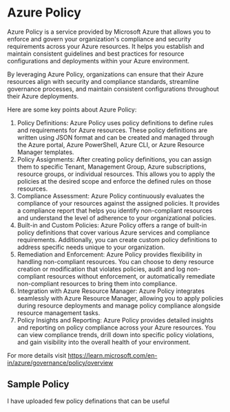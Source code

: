 # Azure Policy
Azure Policy is a service provided by Microsoft Azure that allows you to enforce and govern your organization's compliance and security requirements across your Azure resources. It helps you establish and maintain consistent guidelines and best practices for resource configurations and deployments within your Azure environment. 

By leveraging Azure Policy, organizations can ensure that their Azure resources align with security and compliance standards, streamline governance processes, and maintain consistent configurations throughout their Azure deployments.

Here are some key points about Azure Policy:
1. Policy Definitions: Azure Policy uses policy definitions to define rules and requirements for Azure resources. These policy definitions are written using JSON format and can be created and managed through the Azure portal, Azure PowerShell, Azure CLI, or Azure Resource Manager templates.
2. Policy Assignments: After creating policy definitions, you can assign them to specific Tenant, Management Group, Azure subscriptions, resource groups, or individual resources. This allows you to apply the policies at the desired scope and enforce the defined rules on those resources.
3. Compliance Assessment: Azure Policy continuously evaluates the compliance of your resources against the assigned policies. It provides a compliance report that helps you identify non-compliant resources and understand the level of adherence to your organizational policies.
4. Built-in and Custom Policies: Azure Policy offers a range of built-in policy definitions that cover various Azure services and compliance requirements. Additionally, you can create custom policy definitions to address specific needs unique to your organization.
5. Remediation and Enforcement: Azure Policy provides flexibility in handling non-compliant resources. You can choose to deny resource creation or modification that violates policies, audit and log non-compliant resources without enforcement, or automatically remediate non-compliant resources to bring them into compliance.
6. Integration with Azure Resource Manager: Azure Policy integrates seamlessly with Azure Resource Manager, allowing you to apply policies during resource deployments and manage policy compliance alongside resource management tasks.
7. Policy Insights and Reporting: Azure Policy provides detailed insights and reporting on policy compliance across your Azure resources. You can view compliance trends, drill down into specific policy violations, and gain visibility into the overall health of your environment.

For more details visit https://learn.microsoft.com/en-in/azure/governance/policy/overview

## Sample Policy
I have uploaded few policy definations that can be useful
